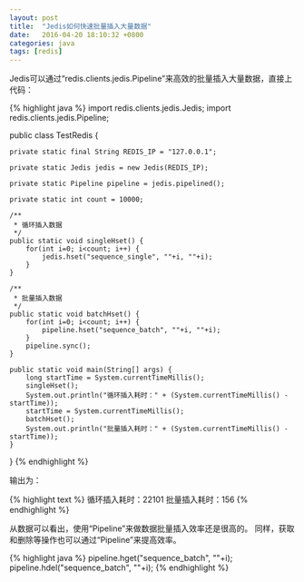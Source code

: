 ```yaml
---
layout: post
title:  "Jedis如何快速批量插入大量数据"
date:   2016-04-20 18:10:32 +0800
categories: java
tags: [redis]
---
```

Jedis可以通过“redis.clients.jedis.Pipeline”来高效的批量插入大量数据，直接上代码：

{% highlight java %}
import redis.clients.jedis.Jedis;
import redis.clients.jedis.Pipeline;

public class TestRedis {

    private static final String REDIS_IP = "127.0.0.1";

    private static Jedis jedis = new Jedis(REDIS_IP);

    private static Pipeline pipeline = jedis.pipelined();

    private static int count = 10000;

    /**
     * 循环插入数据
     */
    public static void singleHset() {
        for(int i=0; i<count; i++) {
            jedis.hset("sequence_single", ""+i, ""+i);
        }
    }

    /**
     * 批量插入数据
     */
    public static void batchHset() {
        for(int i=0; i<count; i++) {
            pipeline.hset("sequence_batch", ""+i, ""+i);
        }
        pipeline.sync();
    }

    public static void main(String[] args) {
        long startTime = System.currentTimeMillis();
        singleHset();
        System.out.println("循环插入耗时：" + (System.currentTimeMillis() - startTime));
        startTime = System.currentTimeMillis();
        batchHset();
        System.out.println("批量插入耗时：" + (System.currentTimeMillis() - startTime));
    }

}
{% endhighlight %}

输出为：

{% highlight text %}
循环插入耗时：22101
批量插入耗时：156
{% endhighlight %}

从数据可以看出，使用“Pipeline”来做数据批量插入效率还是很高的。 同样，获取和删除等操作也可以通过“Pipeline”来提高效率。

{% highlight java %}
pipeline.hget("sequence_batch", ""+i);
pipeline.hdel("sequence_batch", ""+i);
{% endhighlight %}